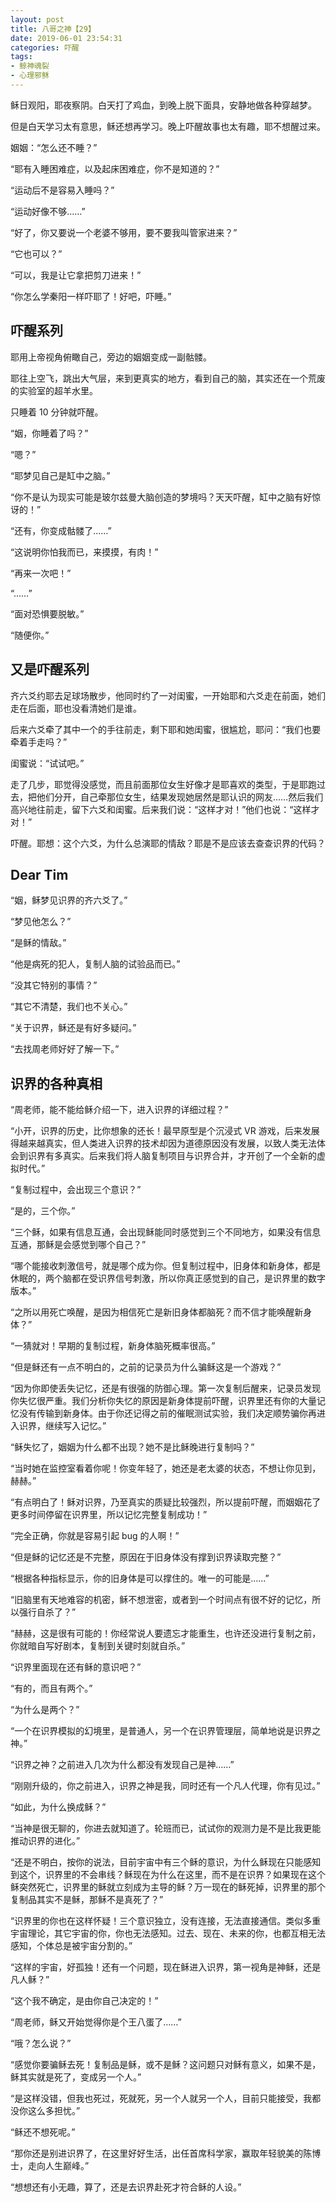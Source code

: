 ```yaml
---
layout: post
title: 八哥之神【29】
date: 2019-06-01 23:54:31
categories: 吓醒
tags:
- 鲸神魂裂
- 心理邪稣
---
```

稣日观阳，耶夜察阴。白天打了鸡血，到晚上脱下面具，安静地做各种穿越梦。

但是白天学习太有意思，稣还想再学习。晚上吓醒故事也太有趣，耶不想醒过来。

姻姻：“怎么还不睡？”

“耶有入睡困难症，以及起床困难症，你不是知道的？”

“运动后不是容易入睡吗？”

“运动好像不够……”

“好了，你又要说一个老婆不够用，要不要我叫管家进来？”

“它也可以？”

“可以，我是让它拿把剪刀进来！”

“你怎么学秦阳一样吓耶了！好吧，吓睡。”

## 吓醒系列

耶用上帝视角俯瞰自己，旁边的姻姻变成一副骷髅。

耶往上空飞，跳出大气层，来到更真实的地方，看到自己的脑，其实还在一个荒废的实验室的超羊水里。

只睡着 10 分钟就吓醒。

“姻，你睡着了吗？”

“嗯？”

“耶梦见自己是缸中之脑。”

“你不是认为现实可能是玻尔兹曼大脑创造的梦境吗？天天吓醒，缸中之脑有好惊讶的！”

“还有，你变成骷髅了……”

“这说明你怕我而已，来摸摸，有肉！”

“再来一次吧！”

“……”

“面对恐惧要脱敏。”

“随便你。”

## 又是吓醒系列

齐六爻约耶去足球场散步，他同时约了一对闺蜜，一开始耶和六爻走在前面，她们走在后面，耶也没看清她们是谁。

后来六爻牵了其中一个的手往前走，剩下耶和她闺蜜，很尴尬，耶问：“我们也要牵着手走吗？”

闺蜜说：“试试吧。”

走了几步，耶觉得没感觉，而且前面那位女生好像才是耶喜欢的类型，于是耶跑过去，把他们分开，自己牵那位女生，结果发现她居然是耶认识的网友……然后我们高兴地往前走，留下六爻和闺蜜。后来我们说：“这样才对！”他们也说：“这样才对！”

吓醒。耶想：这个六爻，为什么总演耶的情敌？耶是不是应该去查查识界的代码？

## Dear Tim

“姻，稣梦见识界的齐六爻了。”

“梦见他怎么？”

“是稣的情敌。”

“他是病死的犯人，复制人脑的试验品而已。”

“没其它特别的事情？”

“其它不清楚，我们也不关心。”

“关于识界，稣还是有好多疑问。”

“去找周老师好好了解一下。”

## 识界的各种真相

“周老师，能不能给稣介绍一下，进入识界的详细过程？”

“小开，识界的历史，比你想象的还长！最早原型是个沉浸式 VR 游戏，后来发展得越来越真实，但人类进入识界的技术却因为道德原因没有发展，以致人类无法体会到识界有多真实。后来我们将人脑复制项目与识界合并，才开创了一个全新的虚拟时代。”

“复制过程中，会出现三个意识？”

“是的，三个你。”

“三个稣，如果有信息互通，会出现稣能同时感觉到三个不同地方，如果没有信息互通，那稣是会感觉到哪个自己？”

“哪个能接收刺激信号，就是哪个成为你。但复制过程中，旧身体和新身体，都是休眠的，两个脑都在受识界信号刺激，所以你真正感觉到的自己，是识界里的数字版本。”

“之所以用死亡唤醒，是因为相信死亡是新旧身体都脑死？而不信才能唤醒新身体？”

“一猜就对！早期的复制过程，新身体脑死概率很高。”

“但是稣还有一点不明白的，之前的记录员为什么骗稣这是一个游戏？”

“因为你即使丢失记忆，还是有很强的防御心理。第一次复制后醒来，记录员发现你失忆很严重。我们分析你失忆的原因是新身体提前吓醒，识界里还有你的大量记忆没有传输到新身体。由于你还记得之前的催眠测试实验，我们决定顺势骗你再进入识界，继续写入记忆。”

“稣失忆了，姻姻为什么都不出现？她不是比稣晚进行复制吗？”

“当时她在监控室看着你呢！你变年轻了，她还是老太婆的状态，不想让你见到，赫赫。”

“有点明白了！稣对识界，乃至真实的质疑比较强烈，所以提前吓醒，而姻姻花了更多时间停留在识界里，所以记忆完整复制成功！”

“完全正确，你就是容易引起 bug 的人啊！”

“但是稣的记忆还是不完整，原因在于旧身体没有撑到识界读取完整？”

“根据各种指标显示，你的旧身体是可以撑住的。唯一的可能是……”

“旧脑里有天地难容的机密，稣不想泄密，或者到一个时间点有很不好的记忆，所以强行自杀了？”

“赫赫，这是很有可能的！你经常说人要遗忘才能重生，也许还没进行复制之前，你就暗自写好剧本，复制到关键时刻就自杀。”

“识界里面现在还有稣的意识吧？”

“有的，而且有两个。”

“为什么是两个？”

“一个在识界模拟的幻境里，是普通人，另一个在识界管理层，简单地说是识界之神。”

“识界之神？之前进入几次为什么都没有发现自己是神……”

“刚刚升级的，你之前进入，识界之神是我，同时还有一个凡人代理，你有见过。”

“如此，为什么换成稣？”

“当神是很无聊的，你进去就知道了。轮班而已，试试你的观测力是不是比我更能推动识界的进化。”

“还是不明白，按你的说法，目前宇宙中有三个稣的意识，为什么稣现在只能感知到这个，识界里的不会串线？稣现在为什么在这里，而不是在识界？如果现在这个稣突然死亡，识界里的稣就立刻成为主导的稣？万一现在的稣死掉，识界里的那个复制品其实不是稣，那稣不是真死了？”

“识界里的你也在这样怀疑！三个意识独立，没有连接，无法直接通信。类似多重宇宙理论，其它宇宙的你，你也无法感知。过去、现在、未来的你，也都互相无法感知，个体总是被宇宙分割的。”

“这样的宇宙，好孤独！还有一个问题，现在稣进入识界，第一视角是神稣，还是凡人稣？”

“这个我不确定，是由你自己决定的！”

“周老师，稣又开始觉得你是个王八蛋了……”

“哦？怎么说？”

“感觉你要骗稣去死！复制品是稣，或不是稣？这问题只对稣有意义，如果不是，稣其实就是死了，变成另一个人。”

“是这样没错，但我也死过，死就死，另一个人就另一个人，目前只能接受，我都没你这么多担忧。”

“稣还不想死呢。”

“那你还是别进识界了，在这里好好生活，出任首席科学家，赢取年轻貌美的陈博士，走向人生巅峰。”

“想想还有小无趣，算了，还是去识界赴死才符合稣的人设。”

